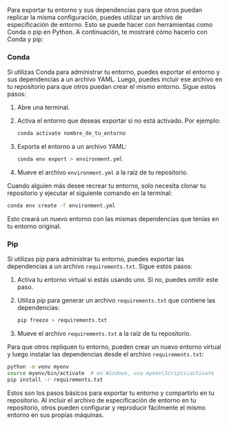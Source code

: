 Para exportar tu entorno y sus dependencias para que otros puedan replicar la misma configuración, puedes utilizar un archivo de especificación de entorno. Esto se puede hacer con herramientas como Conda o pip en Python. A continuación, te mostraré cómo hacerlo con Conda y pip:

### Conda

Si utilizas Conda para administrar tu entorno, puedes exportar el entorno y sus dependencias a un archivo YAML. Luego, puedes incluir ese archivo en tu repositorio para que otros puedan crear el mismo entorno. Sigue estos pasos:

1. Abre una terminal.

2. Activa el entorno que deseas exportar si no está activado. Por ejemplo:

   ```bash
   conda activate nombre_de_tu_entorno
   ```

3. Exporta el entorno a un archivo YAML:

   ```bash
   conda env export > environment.yml
   ```

4. Mueve el archivo `environment.yml` a la raíz de tu repositorio.

Cuando alguien más desee recrear tu entorno, solo necesita clonar tu repositorio y ejecutar el siguiente comando en la terminal:

```bash
conda env create -f environment.yml
```

Esto creará un nuevo entorno con las mismas dependencias que tenías en tu entorno original.

### Pip

Si utilizas pip para administrar tu entorno, puedes exportar las dependencias a un archivo `requirements.txt`. Sigue estos pasos:

1. Activa tu entorno virtual si estás usando uno. Si no, puedes omitir este paso.

2. Utiliza pip para generar un archivo `requirements.txt` que contiene las dependencias:

   ```bash
   pip freeze > requirements.txt
   ```

3. Mueve el archivo `requirements.txt` a la raíz de tu repositorio.

Para que otros repliquen tu entorno, pueden crear un nuevo entorno virtual y luego instalar las dependencias desde el archivo `requirements.txt`:

```bash
python -m venv myenv
source myenv/bin/activate  # en Windows, usa myenv\Scripts\activate
pip install -r requirements.txt
```

Estos son los pasos básicos para exportar tu entorno y compartirlo en tu repositorio. Al incluir el archivo de especificación de entorno en tu repositorio, otros pueden configurar y reproducir fácilmente el mismo entorno en sus propias máquinas.